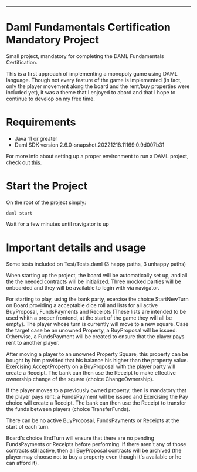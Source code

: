 
---

# Daml Fundamentals Certification Mandatory Project

Small project, mandatory for completing the DAML Fundamentals Certification.

This is a first approach of implementing a monopoly game using DAML language. Though not every feature of the game is implemented (in fact, only the player movement along the board and the rent/buy properties were included yet), it was a theme that I enjoyed to abord and that I hope to continue to develop on my free time. 

# Requirements

* Java 11 or greater
* Daml SDK version 2.6.0-snapshot.20221218.11169.0.9d007b31

For more info about setting up a proper environment to run a DAML project, check out [this](https://docs.daml.com/ops/requirements.html#).

# Start the Project
On the root of the project simply:
```
daml start
```

Wait for a few minutes until navigator is up

# Important details and usage
Some tests included on Test/Tests.daml (3 happy paths, 3 unhappy paths)

When starting up the project, the board will be automatically set up, and all the the needed contracts will be initialized. Three mocked parties will be onboarded and they will be available to login with via navigator.

For starting to play, using the bank party, exercise the choice StartNewTurn on Board providing a acceptable dice roll and lists for all active BuyProposal, FundsPayments and Receipts (These lists are intended to be used whith a proper frontend, at the start of the game they will all be empty). The player whose turn is currently will move to a new square. Case the target case be an unowned Property, a BuyProposal will be issued. Otherwise, a FundsPayment will be created to ensure that the player pays rent to another player.

After moving a player to an unowned Property Square, this property can be bought by him provided that his balance his higher than the property value. Exercising AcceptProperty on a BuyProposal with the player party will create a Receipt. The bank can then use the Receipt to make effective ownership change of the square (choice ChangeOwnership).

If the player moves to a previously owned property, then is mandatory that the player pays rent: a FundsPayment will be issued and Exercising the Pay choice will create a Receipt. The bank can then use the Receipt to transfer the funds between players (choice TransferFunds).

There can be no active BuyProposal, FundsPayments or Receipts at the start of each turn.

Board's choice EndTurn will ensure that there are no pending FundsPayments or Receipts before performing. If there aren't any of those contracts still active, then all BuyProposal contracts will be archived (the player may choose not to buy a property even though it's available or he can afford it).
